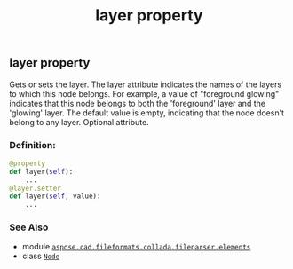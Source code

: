 ﻿---
title: layer property
second_title: Aspose.CAD for Python via .NET API References
description: 
type: docs
weight: 100
url: /python-net/aspose.cad.fileformats.collada.fileparser.elements/node/layer/
is_root: false
---

## layer property


Gets or sets the layer.
The layer attribute indicates the names of the layers to which this node belongs.
For example, a value of "foreground glowing" indicates that this node belongs to both the 'foreground' layer and the 'glowing' layer.
The default value is empty, indicating that the node doesn't belong to any layer.
Optional attribute.
### Definition:
```python
@property
def layer(self):
    ...
@layer.setter
def layer(self, value):
    ...
```

### See Also
* module [`aspose.cad.fileformats.collada.fileparser.elements`](../../)
* class [`Node`](/cad/python-net/aspose.cad.fileformats.collada.fileparser.elements/node)
